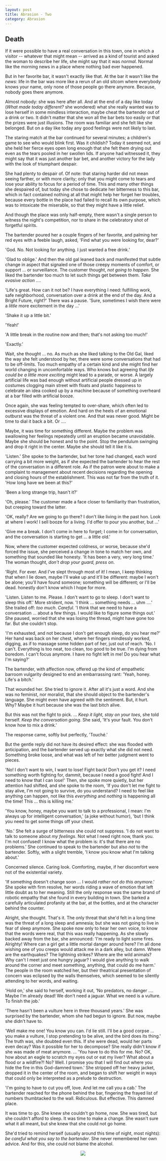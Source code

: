 ```yaml
---
layout: post
title: Abrasion - Two
category: Abrasion
---
```


## Death

If it were possible to have a real conversation in this town, one in which a visitor -- whatever that might mean -- arrived as a kind of tourist and asked the woman to describe her life, she might say that it was *normal*. Normal like the morning news in a place where nothing bad ever happened.

But in her favorite bar, it wasn't exactly like that. At the bar it wasn't like the *news*: life in the bar was more like a rerun of an old sitcom where everybody knows your name, only none of those people go there anymore. Because, nobody goes there anymore.

Almost nobody: she was here after all. And at the end of a day like today (*What made today different?* she wondered) what she really wanted was  to lose herself in some mindless interaction, maybe cheat the bartender out of a drink or two. It didn't matter that she won all the bar bets too easily or that the prizes were just illusions. The room was familiar and she felt like she belonged. But on a day like today any good feelings were not likely to last.
 

The staring match at the bar continued for several minutes; a children's game to see who would blink first. Was it childish? Today it seemed not, and she held her fierce eyes open long enough that she felt them drying out even as the tears pooled in her swollen lids. If anyone had witnessed it, they might say that it was just another bar bet, and another victory for the lady with the look of triumphant despair.

She had plenty to despair of. Of note: that staring harder did not mean seeing farther, or with more clarity; only that you might come to tears and lose your ability to focus for a period of time. This and many other things she despaired of, but today she chose to dedicate her bitterness to this bar, which in fact contained nothing at all that might help her forget her troubles, because every bottle in the place had failed to recall its own purpose, which was to intoxicate the miserable, so that they might have a little relief.

And though the place was only half-empty, there wasn't a single person to witness the night's competition, nor to share in the celebratory shot of forgetful spirits.

The bartender poured her a couple fingers of her favorite, and palming her red eyes with a feeble laugh, asked, 'Find what you were looking for, dear?'

'God. No. Not looking for anything. I just wanted a free drink.'

'Glad to oblige.' And then the old gal leaned back and manifested that subtle change in aspect that signaled one of those creepy moments of comfort, or support ... or surveillance. The customer thought, *not going to happen*. She liked the bartender too much to let such things get between them. *Take evasive action* ....

'Life's great. How can it not be? I have everything I need: fulfilling work, safe neighborhood, conversation over a drink at the end of the day. And a Bright Future, right?' There was a pause. 'Sure, sometimes I wish there were a *little* more excitement in the day ...'

'Shake it up a little bit.'

'Yeah!'

'A little break in the routine now and then; that's not asking too much!'

'Exactly.'

Wait, she thought ... no. As much as she liked talking to the Old Gal, liked the way she felt understood by her, there were some conversations that had to be off-limits. Too much empathy of a certain kind and she might find her world changing in uncomfortable ways. Who knows but agreeing that *life could be a little more exciting* might lead to a parade, or worse. A largely artificial life was bad enough without artificial people dressed up in costumes clogging main street with floats and plastic happiness to celebrate an idea cooked up by a machine because of something overheard at a bar filled with artificial booze.

Once again, she was feeling tempted to over-share, which often led to excessive displays of emotion. And hard on the heels of an emotional outburst was the threat of a violent one. And that was never good. Might be time to dial it back a bit. Or ....

Maybe, it was time for something different. Maybe the problem was swallowing her feelings repeatedly until an eruption became unavoidable. Maybe she should be honest and to the point. Stop the pendulum swinging and drop it right in the center. Maybe she should tell it like it is.

'Listen.' She spoke to the bartender, but her tone had changed, each word carrying a bit more weight, as if she expected the bartender to hear the rest of the conversation in a different role. As if the patron were about to make a complaint to management about recent decisions regarding the opening and closing hours of the establishment. This was not far from the truth of it. 'How long have we been at this?'

'Been a long strange trip, hasn't it?'

'Oh, please.' The customer made a face closer to familiarity than frustration, but creeping toward the latter.

'OK, really? Are we going to go there? I don't like living in the past hon. Look at where I work! I sell booze for a living. I'd offer to pour you another, but ...'

'Give me a break. I don't come in here to forget; I come in for conversation, and the conversation is starting to get ... a little old.'

Now, where the customer expected coldness, or worse, because she'd forced the issue, she perceived a change in tone to match her own, and something that sounded like honesty. 'It has been a very, very long time.' The woman thought, *don't drop your guard, press on*.

'Right. For ever. And I've slept through most of it! I mean, I keep thinking that when I lie down, maybe I'll wake up and it'll be different: maybe I won't be alone; you'll have found someone; something will be different; or I'll be dead.  honestly don't know which I hope for more.

'Listen. Listen to me. Please. I don't want to go to sleep. I don't want to sleep this off.' More strident, now. 'I think ... something needs ... uhm ....' She trailed off: *too much*. *Careful*. 'I think that we need to have a conversation ... about a few things. I would like to figure some things out.' She paused, worried that she was losing the thread, might have gone too far. But she couldn't stop.

'I'm exhausted, and not because I don't get enough sleep, do you hear me?' Her hand was back on her chest, where her fingers mindlessly worked, digging, as if to massage some hidden part of her, just out of reach. 'No. I can't. Everything is too neat, too clean, too good to be true. I'm dying from boredom. I can't focus anymore. I have no fight left in me! Do you hear what I'm saying?'

The bartender, with affection now, offered up the kind of empathetic barroom vulgarity designed to end an embarrassing rant: 'Yeah, honey. Life's a bitch.'

That wounded her. She tried to ignore it. After all it's just a word. And she was no feminist, nor moralist, that she should object to the bartender's language. She might even have agreed with the sentiment. But, it hurt. Why? Maybe it hurt because she was the last bitch alive.

But this was not the fight to pick. ... *Keep it light, stay on your toes*, she told herself. *Keep the conversation going*. She said, 'It's your fault. You don't know how to mix a drink.'

The response came, softly but perfectly, 'Touché.'

But the gentle reply did not have its desired effect: she was flooded with anticipation, and the bartender served up exactly what she did not need. Something broke loose, and what was left of her better judgment went to pieces.

'No! I don't want to win, I want to lose! Fight back! Don't you get it? I need something worth fighting for, dammit, because I need a good fight! And I need to know that I can lose!' Then, she spoke more quietly, but her attention had shifted, and she spoke to the room, 'If you don't let me fight to stay alive, I'm not going to survive, do you understand? I need to feel like anything can happen, not like this *everything* and *nothing* is happening all the time! This ... this is killing me.'

'You know, honey, maybe you want to talk to a professional, I mean: I'm always up for intelligent conversation,' (a joke without humor), 'but I think you need to get some things off your chest.

'No.' She felt a surge of bitterness she could not suppress. 'I do not want to talk to someone about *my feelings*. Not what I need right now, thank you. I'm not confused! I know what the problem is: it's that there are no problems.' She continued to speak to the bartender but also *not* to the bartender. Softly, with a slight tremble, 'I know you know what I'm talking about.'

Concerned silence. Caring look. Comforting, maybe, if her discomfort were not of the existential variety.

'If something doesn't change soon ... I would *rather not do this anymore*.' She spoke with firm resolve, her words riding a wave of emotion that left little doubt as to her meaning. Still the only response was the same brand of robotic empathy that she found in every building in town. She barked a carefully articulated profanity at the bar, at the bottles, and at the character behind the counter.

Alright, she thought. That's it. The only threat that she'd felt in a long time was the threat of a long sleep and amnesia; but she was not going to live in fear of sleep anymore. She spoke now only to hear her own voice, to know that the words were real, that this was really happening. As she slowly backed away from the bar, she announced: 'I'm ready to light some fires. Alrighty! Where can a girl get a little mortal danger around here? I'm all done wishing one of you creeps would attack me in a dark alley, but damn. Where are the earthquakes? The lightning strikes? Where are the wild animals? Why can't I meet just one hungry jaguar? I would give anything to walk around the corner and meet something, anything, that could do me harm.' The people in the room watched her, but their theatrical presentation of concern was eclipsed by the walls themselves, which seemed to be silently attending to her words, and waiting.

'Hold on,' she said to herself, working it out, 'No predators, no danger .... Maybe I'm already dead! We don't need a jaguar. What we need is a vulture. To finish the job.'

'There hasn't been a vulture here in three thousand years.' She was surprised by the bartender, whom she had begun to ignore. But now, maybe she didn't have to.

'Well make me one! You know you can. I'd lie still. I'll be a good corpse ... you make a vulture, I stop pretending to be alive, and the bird does its thing.' The truth was, she doubted even this. If she were dead, would her parts even decay? Was it possible for her to decompose? She really didn't know if she was made of meat anymore. ... 'You have to do this for me. No? OK, how about an eagle to scratch my eyes out or eat my liver? What about a flood or a wildfire?! No? Well. I promise you that I will find out where you hide the fire in this God-damned town.' She stripped off her heavy jacket, dropped it in the center of the room, and began to shift her weight in ways that could only be interpreted as a prelude to destruction.

'I'm going to have to cut you off, love. And let me call you a cab.' The bartender reached for the phone behind the bar, fingering the frayed list of numbers thumbtacked to the wall. Ridiculous. But effective. This damned place.

It was time to go. She knew she couldn't go home, now. She was tired, but she couldn't afford to sleep. It was time to make a change. She wasn't sure what it all meant, but she knew that she could not go home.

She'd tried to remind herself (usually around this time of night, most nights): *be careful what you say to the bartender*. She never remembered her own advice. And for this, she could not blame the alcohol.


<div style="text-align:center">
<img src="{{ '/assets/images/divider.svg' | relative_url }}" />
</div>